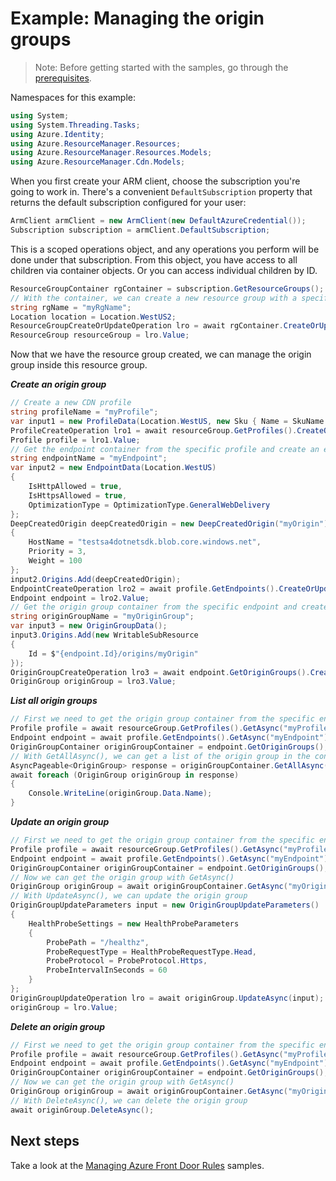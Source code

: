 # Example: Managing the origin groups

>Note: Before getting started with the samples, go through the [prerequisites](https://github.com/Azure/azure-sdk-for-net/tree/main/sdk/resourcemanager/Azure.ResourceManager#prerequisites).

Namespaces for this example:
```C# Snippet:Manage_OriginGroups_Namespaces
using System;
using System.Threading.Tasks;
using Azure.Identity;
using Azure.ResourceManager.Resources;
using Azure.ResourceManager.Resources.Models;
using Azure.ResourceManager.Cdn.Models;
```

When you first create your ARM client, choose the subscription you're going to work in. There's a convenient `DefaultSubscription` property that returns the default subscription configured for your user:

```C# Snippet:Readme_DefaultSubscription
ArmClient armClient = new ArmClient(new DefaultAzureCredential());
Subscription subscription = armClient.DefaultSubscription;
```

This is a scoped operations object, and any operations you perform will be done under that subscription. From this object, you have access to all children via container objects. Or you can access individual children by ID.

```C# Snippet:Readme_GetResourceGroupContainer
ResourceGroupContainer rgContainer = subscription.GetResourceGroups();
// With the container, we can create a new resource group with a specific name
string rgName = "myRgName";
Location location = Location.WestUS2;
ResourceGroupCreateOrUpdateOperation lro = await rgContainer.CreateOrUpdateAsync(rgName, new ResourceGroupData(location));
ResourceGroup resourceGroup = lro.Value;
```

Now that we have the resource group created, we can manage the origin group inside this resource group.

***Create an origin group***

```C# Snippet:Managing_OriginGroups_CreateAnOriginGroup
// Create a new CDN profile
string profileName = "myProfile";
var input1 = new ProfileData(Location.WestUS, new Sku { Name = SkuName.StandardMicrosoft });
ProfileCreateOperation lro1 = await resourceGroup.GetProfiles().CreateOrUpdateAsync(profileName, input1);
Profile profile = lro1.Value;
// Get the endpoint container from the specific profile and create an endpoint
string endpointName = "myEndpoint";
var input2 = new EndpointData(Location.WestUS)
{
    IsHttpAllowed = true,
    IsHttpsAllowed = true,
    OptimizationType = OptimizationType.GeneralWebDelivery
};
DeepCreatedOrigin deepCreatedOrigin = new DeepCreatedOrigin("myOrigin")
{
    HostName = "testsa4dotnetsdk.blob.core.windows.net",
    Priority = 3,
    Weight = 100
};
input2.Origins.Add(deepCreatedOrigin);
EndpointCreateOperation lro2 = await profile.GetEndpoints().CreateOrUpdateAsync(endpointName, input2);
Endpoint endpoint = lro2.Value;
// Get the origin group container from the specific endpoint and create an origin group
string originGroupName = "myOriginGroup";
var input3 = new OriginGroupData();
input3.Origins.Add(new WritableSubResource
{
    Id = $"{endpoint.Id}/origins/myOrigin"
});
OriginGroupCreateOperation lro3 = await endpoint.GetOriginGroups().CreateOrUpdateAsync(originGroupName, input3);
OriginGroup originGroup = lro3.Value;
```

***List all origin groups***

```C# Snippet:Managing_OriginGroups_ListAllOriginGroups
// First we need to get the origin group container from the specific endpoint
Profile profile = await resourceGroup.GetProfiles().GetAsync("myProfile");
Endpoint endpoint = await profile.GetEndpoints().GetAsync("myEndpoint");
OriginGroupContainer originGroupContainer = endpoint.GetOriginGroups();
// With GetAllAsync(), we can get a list of the origin group in the container
AsyncPageable<OriginGroup> response = originGroupContainer.GetAllAsync();
await foreach (OriginGroup originGroup in response)
{
    Console.WriteLine(originGroup.Data.Name);
}
```

***Update an origin group***

```C# Snippet:Managing_OriginGroups_UpdateAnOriginGroup
// First we need to get the origin group container from the specific endpoint
Profile profile = await resourceGroup.GetProfiles().GetAsync("myProfile");
Endpoint endpoint = await profile.GetEndpoints().GetAsync("myEndpoint");
OriginGroupContainer originGroupContainer = endpoint.GetOriginGroups();
// Now we can get the origin group with GetAsync()
OriginGroup originGroup = await originGroupContainer.GetAsync("myOriginGroup");
// With UpdateAsync(), we can update the origin group
OriginGroupUpdateParameters input = new OriginGroupUpdateParameters()
{
    HealthProbeSettings = new HealthProbeParameters
    {
        ProbePath = "/healthz",
        ProbeRequestType = HealthProbeRequestType.Head,
        ProbeProtocol = ProbeProtocol.Https,
        ProbeIntervalInSeconds = 60
    }
};
OriginGroupUpdateOperation lro = await originGroup.UpdateAsync(input);
originGroup = lro.Value;
```

***Delete an origin group***

```C# Snippet:Managing_OriginGroups_DeleteAnOriginGroup
// First we need to get the origin group container from the specific endpoint
Profile profile = await resourceGroup.GetProfiles().GetAsync("myProfile");
Endpoint endpoint = await profile.GetEndpoints().GetAsync("myEndpoint");
OriginGroupContainer originGroupContainer = endpoint.GetOriginGroups();
// Now we can get the origin group with GetAsync()
OriginGroup originGroup = await originGroupContainer.GetAsync("myOriginGroup");
// With DeleteAsync(), we can delete the origin group
await originGroup.DeleteAsync();
```


## Next steps
Take a look at the [Managing Azure Front Door Rules](https://github.com/Yao725/azure-sdk-for-net/tree/feature/mgmt-track2-cdn/sdk/cdn/Azure.ResourceManager.Cdn/samples/Sample2_ManagingAFDRules.md) samples.
